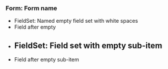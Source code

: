 ### Form: Form name

-    FieldSet:	 	Named empty field set with white spaces
- Field after empty
- FieldSet: Field set with empty sub-item
	- 
- Field after empty sub-item
